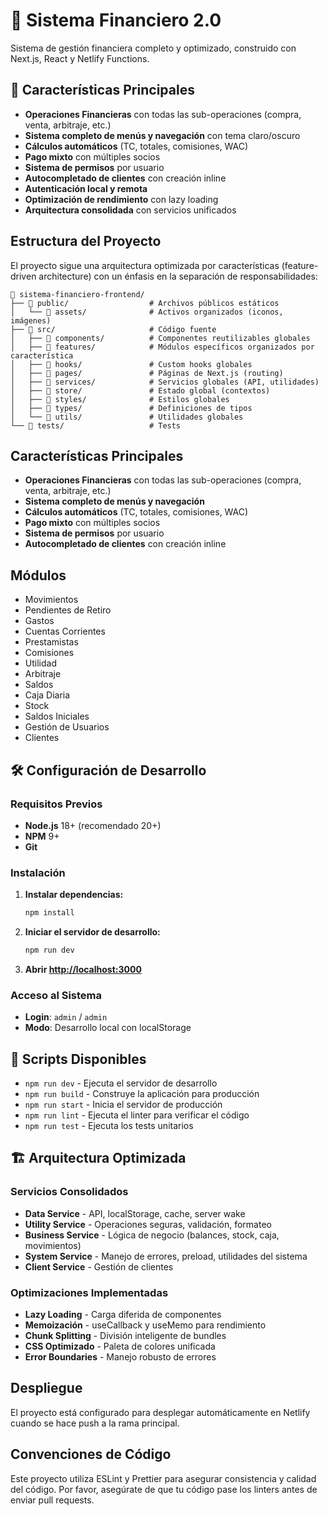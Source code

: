 # 🚀 Sistema Financiero 2.0

Sistema de gestión financiera completo y optimizado, construido con Next.js, React y Netlify Functions.

## 🎯 Características Principales

- **Operaciones Financieras** con todas las sub-operaciones (compra, venta, arbitraje, etc.)
- **Sistema completo de menús y navegación** con tema claro/oscuro
- **Cálculos automáticos** (TC, totales, comisiones, WAC)
- **Pago mixto** con múltiples socios
- **Sistema de permisos** por usuario
- **Autocompletado de clientes** con creación inline
- **Autenticación local y remota**
- **Optimización de rendimiento** con lazy loading
- **Arquitectura consolidada** con servicios unificados

## Estructura del Proyecto

El proyecto sigue una arquitectura optimizada por características (feature-driven architecture) con un énfasis en la separación de responsabilidades:

```
📁 sistema-financiero-frontend/
├── 📁 public/                  # Archivos públicos estáticos
│   └── 📁 assets/              # Activos organizados (iconos, imágenes)
├── 📁 src/                     # Código fuente
│   ├── 📁 components/          # Componentes reutilizables globales
│   ├── 📁 features/            # Módulos específicos organizados por característica
│   ├── 📁 hooks/               # Custom hooks globales
│   ├── 📁 pages/               # Páginas de Next.js (routing)
│   ├── 📁 services/            # Servicios globales (API, utilidades)
│   ├── 📁 store/               # Estado global (contextos)
│   ├── 📁 styles/              # Estilos globales
│   ├── 📁 types/               # Definiciones de tipos
│   └── 📁 utils/               # Utilidades globales
└── 📁 tests/                   # Tests
```

## Características Principales

- **Operaciones Financieras** con todas las sub-operaciones (compra, venta, arbitraje, etc.)
- **Sistema completo de menús y navegación**
- **Cálculos automáticos** (TC, totales, comisiones, WAC)
- **Pago mixto** con múltiples socios
- **Sistema de permisos** por usuario
- **Autocompletado de clientes** con creación inline

## Módulos

- Movimientos
- Pendientes de Retiro
- Gastos
- Cuentas Corrientes
- Prestamistas
- Comisiones
- Utilidad
- Arbitraje
- Saldos
- Caja Diaria
- Stock
- Saldos Iniciales
- Gestión de Usuarios
- Clientes

## 🛠️ Configuración de Desarrollo

### Requisitos Previos
- **Node.js** 18+ (recomendado 20+)
- **NPM** 9+
- **Git**

### Instalación

1. **Instalar dependencias:**
   ```bash
   npm install
   ```

2. **Iniciar el servidor de desarrollo:**
   ```bash
   npm run dev
   ```

3. **Abrir [http://localhost:3000](http://localhost:3000)**

### Acceso al Sistema
- **Login**: `admin` / `admin`
- **Modo**: Desarrollo local con localStorage

## 📜 Scripts Disponibles

- `npm run dev` - Ejecuta el servidor de desarrollo
- `npm run build` - Construye la aplicación para producción
- `npm run start` - Inicia el servidor de producción
- `npm run lint` - Ejecuta el linter para verificar el código
- `npm run test` - Ejecuta los tests unitarios

## 🏗️ Arquitectura Optimizada

### Servicios Consolidados
- **Data Service** - API, localStorage, cache, server wake
- **Utility Service** - Operaciones seguras, validación, formateo
- **Business Service** - Lógica de negocio (balances, stock, caja, movimientos)
- **System Service** - Manejo de errores, preload, utilidades del sistema
- **Client Service** - Gestión de clientes

### Optimizaciones Implementadas
- **Lazy Loading** - Carga diferida de componentes
- **Memoización** - useCallback y useMemo para rendimiento
- **Chunk Splitting** - División inteligente de bundles
- **CSS Optimizado** - Paleta de colores unificada
- **Error Boundaries** - Manejo robusto de errores

## Despliegue

El proyecto está configurado para desplegar automáticamente en Netlify cuando se hace push a la rama principal.

## Convenciones de Código

Este proyecto utiliza ESLint y Prettier para asegurar consistencia y calidad del código. Por favor, asegúrate de que tu código pase los linters antes de enviar pull requests.